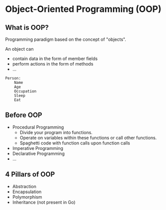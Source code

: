 # Object-Oriented Programming (OOP)

## What is OOP?
Programming paradigm based on the concept of "objects".

An object can
- contain data in the form of member fields
- perform actions in the form of methods
- ...

```
Person:
    Name
    Age
    Occupation
    Sleep
    Eat
```

## Before OOP
- Procedural Programming
  - Divide your program into functions.
  - Operate on variables within these functions or call other functions.
  - Spaghetti code with function calls upon function calls
- Imperative Programming
- Declarative Programming
- ...


## 4 Pillars of OOP
- Abstraction
- Encapsulation
- Polymorphism
- Inheritance (not present in Go)
